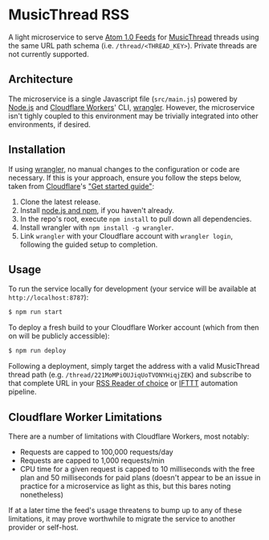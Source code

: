 # MusicThread RSS

A light microservice to serve [Atom 1.0 Feeds](https://www.rfc-editor.org/rfc/rfc4287) for [MusicThread](https://musicthread.app) threads using the same URL path schema (i.e. `/thread/<THREAD_KEY>`). Private threads are not currently supported.

## Architecture

The microservice is a single Javascript file (`src/main.js`) powered by [Node.js](https://nodejs.org/en/) and [Cloudflare Workers](https://workers.cloudflare.com)' CLI, [wrangler](https://github.com/cloudflare/wrangler2). However, the microservice isn't tighly coupled to this environment may be trivially integrated into other environments, if desired.

## Installation

If using [wrangler](https://github.com/cloudflare/wrangler2), no manual changes to the configuration or code are necessary. If this is your approach, ensure you follow the steps below, taken from [Cloudflare](https://www.cloudflare.com)'s ["Get started guide"](https://developers.cloudflare.com/workers/get-started/guide):

1. Clone the latest release.
2. Install [node.js and npm](https://docs.npmjs.com/downloading-and-installing-node-js-and-npm), if you haven't already.
3. In the repo's root, execute `npm install` to pull down all dependencies.
4. Install wrangler with `npm install -g wrangler`.
5. Link `wrangler` with your Cloudflare account with `wrangler login`, following the guided setup to completion.

## Usage

To run the service locally for development (your service will be available at `http://localhost:8787`):

```bash
$ npm run start
```

To deploy a fresh build to your Cloudflare Worker account (which from then on will be publicly accessible):

```bash
$ npm run deploy
```

Following a deployment, simply target the address with a valid MusicThread thread path (e.g. `/thread/221MoMPiOUJiqUoTVONYHiqjZEK`) and subscribe to that complete URL in your [RSS Reader of choice](https://www.reederapp.com) or [IFTTT](https://ifttt.com) automation pipeline.

## Cloudflare Worker Limitations

There are a number of limitations with Cloudflare Workers, most notably:

* Requests are capped to 100,000 requests/day
* Requests are capped to 1,000 requests/min
* CPU time for a given request is capped to 10 milliseconds with the free plan and 50 milliseconds for paid plans (doesn't appear to be an issue in practice for a microservice as light as this, but this bares noting nonetheless)

If at a later time the feed's usage threatens to bump up to any of these limitations, it may prove worthwhile to migrate the service to another provider or self-host.
